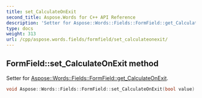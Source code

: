 ```yaml
---
title: set_CalculateOnExit
second_title: Aspose.Words for C++ API Reference
description: 'Setter for Aspose::Words::Fields::FormField::get_CalculateOnExit.'
type: docs
weight: 313
url: /cpp/aspose.words.fields/formfield/set_calculateonexit/
---
```

## FormField::set_CalculateOnExit method


Setter for [Aspose::Words::Fields::FormField::get_CalculateOnExit](../get_calculateonexit/).

```cpp
void Aspose::Words::Fields::FormField::set_CalculateOnExit(bool value)
```

